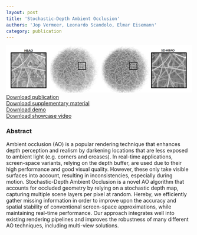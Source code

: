 ```yaml
---
layout: post
title: 'Stochastic-Depth Ambient Occlusion'
authors: 'Jop Vermeer, Leonardo Scandolo, Elmar Eisemann'
category: publication
---
```


<img src='/assets/publications/VSE21/VSE21.png' width='900px'/>
<br>
<a href="/assets/publications/VSE21/VSE21.pdf" download>Download publication</a>
<br>
<a href="http://graphics.tudelft.nl/Publications-new/2021/VSE21/SDAO-supplementary.pdf" download>Download supplementary material</a>
<br>
<a href="http://graphics.tudelft.nl/Publications-new/2021/VSE21/_SDAO-demo.zip" download>Download demo</a>
<br>
<a href="http://graphics.tudelft.nl/Publications-new/2021/VSE21/SDAO.mp4" download>Download showcase video</a>

### Abstract

Ambient occlusion (AO) is a popular rendering technique that enhances depth perception and realism by darkening locations that are less exposed to ambient light (e.g. corners and creases). In real-time applications, screen-space variants, relying on the depth buffer, are used due to their high performance and good visual quality. However, these only take visible surfaces into account, resulting in inconsistencies, especially during motion. Stochastic-Depth Ambient Occlusion is a novel AO algorithm that accounts for occluded geometry by relying on a stochastic depth map, capturing multiple scene layers per pixel at random. Hereby, we efficiently gather missing information in order to improve upon the accuracy and spatial stability of conventional screen-space approximations, while maintaining real-time performance. Our approach integrates well into existing rendering pipelines and improves the robustness of many different AO techniques, including multi-view solutions.


